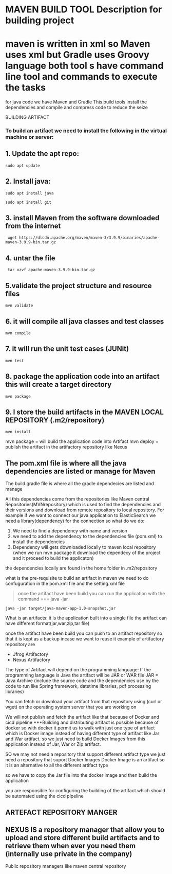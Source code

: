 # MAVEN BUILD TOOL Description for building project
# maven is written in xml so Maven uses xml but Gradle uses Groovy language both tool s have command line tool and commands to execute the tasks

for java code we have Maven and Gradle
This build tools install the dependencies and 
compile and compress code to reduce the seize

BUILDING ARTIFACT
### To build an artifact we need to install the following in the virtual machine or server:

## 1. Update the apt repo: 
```
sudo apt update
```
## 2. Install java: 
```
sudo apt install java
```

```
sudo apt install git
```
## 3. install Maven from the software downloaded from the internet
```
 wget https://dlcdn.apache.org/maven/maven-3/3.9.9/binaries/apache-maven-3.9.9-bin.tar.gz
```
## 4. untar the file

```
 tar xzvf apache-maven-3.9.9-bin.tar.gz
```
## 5.validate the project structure and resource files

```
mvn validate
```
## 6. it will compile all java classes and test classes
```
mvn compile
```

## 7. it will run the unit test cases (JUNit)

```
mvn test
```

## 8. package the application code into an artifact this will create a target directory 

```
mvn package
```

## 9. l store the build artifacts in the MAVEN LOCAL REPOSITORY (.m2/repository)

```
mvn install
```


 mvn package = will build the application code into Artifact
 mvn deploy  = publish the artifact in the artifactory repository like Nexus

 ## The pom.xml file is where all the java dependencies are listed or manage for Maven

 The build.gradle file is where all the gradle dependecies are listed and manage

 All this dependencies come from the repositories like Maven central Repositories(MVNrepository) which is used to find the dependencies and their versions and download from remote repository to local repository.
For example if we want to connect our java application to ElasticSearch we need a library(dependency) for the connection so what do we do:
1. We need to find a dependency with name and version
2. we need to add the dependency to the dependencies file (pom.xml) to install the dependencies
3. Dependency will gets downloaded locally to maven local repository (when we run mvn package it download the dependecy of the project and it proceed to build the applicaton) 

the dependencies locally are found in the home folder in .m2/repository

what is the pre-requisite to build an artifact in maven we need to do confuguration in the pom.xml file and the setting.xml file

> once the artifact have been build you can run the application with the command === java -jar <Name of jar file>

```
java -jar target/java-maven-app-1.0-snapshot.jar
```

What is an artifacts: it is the application built into a single file the artifact can have different format(jar,war,zip,tar file)



once the artifact have been build you can push to an artifact repository so that it is kept as a backup incase we want to reuse it example of artifactory repository are
- Jfrog Artifactory
- Nexus Artifactory

The type of Artifact will depend on the programming language:
If the programming language is Java the artifact will be JAR or WAR file
JAR = Java Archive (include the source code and the dependencies use by the code to run like Spring framework, datetime libraries, pdf processing libraries) 

You can fetch or download your artifact from that repository using (curl or wget) on the operating system server that you are working on

We will not publish and fetch the artifact like that because of Docker and cicd pipeline
***Building and distributing artifact is possible because of docker so with docker it permit us to walk with just one type of artifact which is Docker image instead of having different type of artifact like Jar and War artifact. so we just need to build Docker Images from this application instead of Jar, War or Zip artifact.

SO we may not need a repository that support different artifact type we just need a repository that suport Docker Images
Docker Image is an artifact so it is an alternative to all the different artifact type 

so we have to copy the Jar file into the docker image and then build the application

you are responsible for configuring the building of the artifact which should be automated using the cicd pipeline

## ARTEFACT REPOSITORY MANGER
## NEXUS IS a repository manager that allow you to upload and store different build artifacts and to retrieve them when ever you need them (internally use private in the company)
Public repository managers like maven central repository
